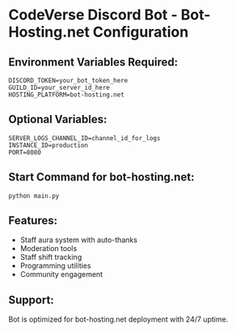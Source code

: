 # CodeVerse Discord Bot - Bot-Hosting.net Configuration

## Environment Variables Required:
```
DISCORD_TOKEN=your_bot_token_here
GUILD_ID=your_server_id_here
HOSTING_PLATFORM=bot-hosting.net
```

## Optional Variables:
```
SERVER_LOGS_CHANNEL_ID=channel_id_for_logs
INSTANCE_ID=production
PORT=8080
```

## Start Command for bot-hosting.net:
```
python main.py
```

## Features:
- Staff aura system with auto-thanks
- Moderation tools
- Staff shift tracking
- Programming utilities
- Community engagement

## Support:
Bot is optimized for bot-hosting.net deployment with 24/7 uptime.
